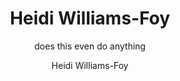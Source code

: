 ---
title: "Heidi Williams-Foy"
author: "Heidi Williams-Foy"
description: "I am a web developer and general creative person based in Brooklyn, NY. This site is currently under construction."
subtitle: "does this even do anything"
sectionPagesMenu: "main"
---